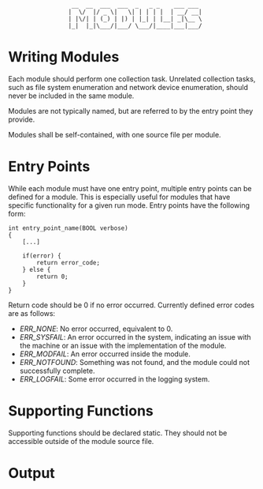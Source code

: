                       __  __  ___  ___  _   _ _    ___ ___
                     |  \/  |/ _ \|   \| | | | |  | __/ __|
                     | |\/| | (_) | |) | |_| | |__| _|\__ \
                     |_|  |_|\___/|___/ \___/|____|___|___/


# Writing Modules

Each module should perform one collection task. Unrelated collection tasks, such as file system enumeration and network device enumeration, should never be included in the same module.

Modules are not typically named, but are referred to by the entry point they provide.

Modules shall be self-contained, with one source file per module.

# Entry Points

While each module must have one entry point, multiple entry points can be defined for a module. This is especially useful for modules that have specific functionality for a given run mode. Entry points have the following form:

    int entry_point_name(BOOL verbose)
    {
        [...]

        if(error) {
            return error_code;
        } else {
            return 0;
        }
    }

Return code should be 0 if no error occurred. Currently defined error codes are as follows:

- *ERR_NONE*: No error occurred, equivalent to 0.
- *ERR_SYSFAIL*: An error occurred in the system, indicating an issue with the machine or an issue with the implementation of the module.
- *ERR_MODFAIL*: An error occurred inside the module.
- *ERR_NOTFOUND*: Something was not found, and the module could not successfully complete.
- *ERR_LOGFAIL*: Some error occurred in the logging system.

# Supporting Functions

Supporting functions should be declared static. They should not be accessible outside of the module source file.

# Output


